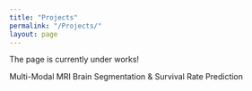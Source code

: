 ```yaml
---
title: "Projects"
permalink: "/Projects/"
layout: page
---
```


The page is currently under works!

Multi-Modal MRI Brain Segmentation & Survival Rate Prediction

